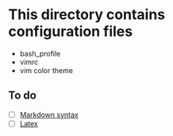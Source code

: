 # This directory contains configuration files

* bash_profile
* vimrc
* vim color theme

## To do

- [ ] [Markdown syntax](https://confluence.atlassian.com/bitbucketserver/markdown-syntax-guide-776639995.html)
- [ ] [Latex](https://www.latex-project.org/)
